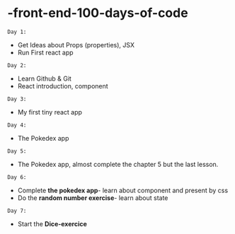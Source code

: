 # -front-end-100-days-of-code
`Day 1:`
- Get Ideas about Props (properties), JSX
- Run First react app

`Day 2:`
- Learn Github & Git
- React introduction, component

`Day 3:`
- My first tiny react app 

`Day 4:`
- The Pokedex app

`Day 5:`
- The Pokedex app, almost complete the chapter 5 but the last lesson.

`Day 6:`
- Complete **the pokedex app**- learn about component and present by css
- Do the **random number exercise**- learn about state

`Day 7:`
- Start the **Dice-exercice**
